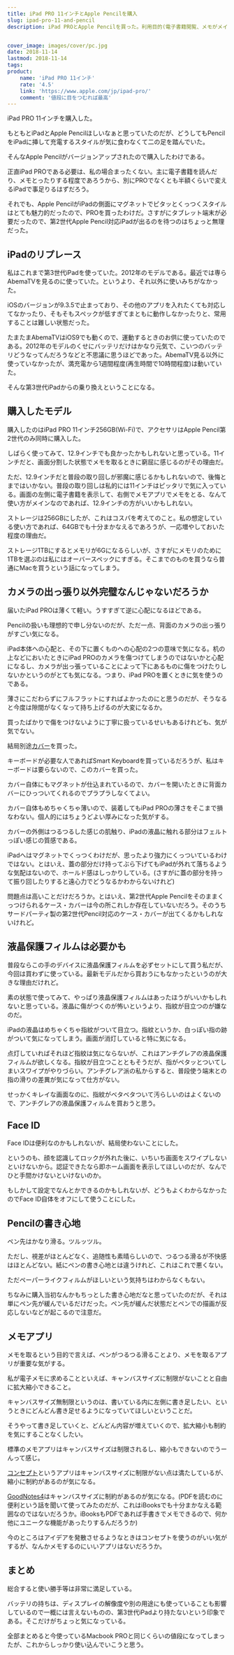 ```yaml
---
title: iPad PRO 11インチとApple Pencilを購入
slug: ipad-pro-11-and-pencil
description: iPad PROとApple Pencilを買った。利用目的(電子書籍閲覧、メモがメイン)を考えると過剰スペックではあるが、Pencilを側面に取り付けられるスタイルに惹かれて買った。電子書籍を閲覧するデバイスに困っていたのでこれで捗りそう。


cover_image: images/cover/pc.jpg
date: 2018-11-14
lastmod: 2018-11-14
tags: 
product:
    name: 'iPad PRO 11インチ'
    rate: '4.5'
    link: 'https://www.apple.com/jp/ipad-pro/'
    comment: '値段に目をつむれば最高'
---
```


iPad PRO 11インチを購入した。

もともとiPadとApple Pencilほしいなぁと思っていたのだが、どうしてもPencilをiPadに挿して充電するスタイルが気に食わなくて二の足を踏んでいた。

そんなApple Pencilがバージョンアップされたので購入したわけである。

正直iPad PROである必要は、私の場合まったくない。主に電子書籍を読んだり、メモとったりする程度であろうから、別にPROでなくとも半額くらいで変えるiPadで事足りるはずだろう。

それでも、Apple PencilがiPadの側面にマグネットでピタッとくっつくスタイルはとても魅力的だったので、PROを買ったわけだ。さすがにタブレット端末が必要だったので、第2世代Apple Pencil対応iPadが出るのを待つのはちょっと無理だった。


## iPadのリプレース


私はこれまで第3世代iPadを使っていた。2012年のモデルである。最近では専らAbemaTVを見るのに使っていた。というより、それ以外に使いみちがなかった。

iOSのバージョンが9.3.5で止まっており、その他のアプリを入れたくても対応してなかったり、そもそもスペックが低すぎてまともに動作しなかったりと、常用することは難しい状態だった。

たまたまAbemaTVはiOS9でも動くので、運動するときのお供に使っていたのである。2012年のモデルのくせにバッテリだけはかなり元気で、こいつのバッテリどうなってんだろうなどと不思議に思うほどであった。AbemaTV見る以外に使っていなかったが、満充電から1週間程度(再生時間で10時間程度)は動いていた。

そんな第3世代iPadからの乗り換えということになる。


## 購入したモデル


購入したのはiPad PRO 11インチ256GB(Wi-Fi)で、アクセサリはApple Pencil第2世代のみ同時に購入した。

しばらく使ってみて、12.9インチでも良かったかもしれないと思っている。11インチだと、画面分割した状態でメモを取るときに窮屈に感じるのがその理由だ。

ただ、12.9インチだと普段の取り回しが邪魔に感じるかもしれないので、後悔とまではいかない。普段の取り回しは私的には11インチはピッタリで気に入っている。画面の左側に電子書籍を表示して、右側でメモアプリでメモをとる、なんて使い方がメインなのであれば、12.9インチの方がいいかもしれない。

ストレージは256GBにしたが、これはコスパを考えてのこと。私の想定している使い方であれば、64GBでも十分まかなえるであろうが、一応増やしておいた程度の理由だ。

ストレージ1TBにするとメモリが6Gになるらしいが、さすがにメモリのために1TBを選ぶのは私にはオーバースペックにすぎる。そこまでのものを買うなら普通にMacを買うという話になってしまう。


## カメラの出っ張り以外完璧なんじゃないだろうか


届いたiPad PROは薄くて軽い。うすすぎて逆に心配になるほどである。

Pencilの扱いも理想的で申し分ないのだが、ただ一点、背面のカメラの出っ張りがすごい気になる。

iPad本体への心配と、その下に置くものへの心配の2つの意味で気になる。机の上などにおいたときにiPad PROのカメラを傷つけてしまうのではないかと心配になるし、カメラが出っ張っていることによって下にあるものに傷をつけたりしないかというのがとても気になる。つまり、iPad PROを置くときに気を使うのである。

薄さにこだわらずにフルフラットにすればよかったのにと思うのだが、そうなると今度は隙間がなくなって持ち上げるのが大変になるか。

買ったばかりで傷をつけないように丁寧に扱っているせいもあるけれども、気が気でない。

結局別途<a href="https://www.apple.com/jp/shop/product/MRX72/11%E3%82%A4%E3%83%B3%E3%83%81ipad-pro%E7%94%A8smart-folio-%E3%83%81%E3%83%A3%E3%82%B3%E3%83%BC%E3%83%AB%E3%82%B0%E3%83%AC%E3%82%A4?fnode=37">カバー</a>を買った。

キーボードが必要な人であればSmart Keyboardを買っているだろうが、私はキーボードは要らないので、このカバーを買った。

カバー自体にもマグネットが仕込まれているので、カバーを開いたときに背面カバーにひっついてくれるのでプラプラしなくてよい。

カバー自体もめちゃくちゃ薄いので、装着してもiPad PROの薄さをそこまで損なわない。個人的にはちょうどよい厚みになった気がする。

カバーの外側はつるつるした感じの肌触り、iPadの液晶に触れる部分はフェルトっぽい感じの質感である。

iPadへはマグネットでくっつくわけだが、思ったより強力にくっついているわけではない。とはいえ、蓋の部分だけ持ってぶら下げてもiPadが外れて落ちるような気配はないので、ホールド感はしっかりしている。(さすがに蓋の部分を持って振り回したりすると遠心力でどうなるかわからないけれど)

問題点は高いことだけだろうか。とはいえ、第2世代Apple Pencilをそのままくっつけられるケース・カバーは今の所これしか存在していないだろう。そのうちサードパーティ製の第2世代Pencil対応のケース・カバーが出てくるかもしれないけれど。


## 液晶保護フィルムは必要かも


普段ならこの手のデバイスに液晶保護フィルムを必ずセットにして買う私だが、今回は買わずに使っている。最新モデルだから買おうにもなかったというのが大きな理由だけれど。

素の状態で使ってみて、やっぱり液晶保護フィルムはあったほうがいいかもしれないと思っている。液晶に傷がつくのが怖いというより、指紋が目立つのが嫌なのだ。

iPadの液晶はめちゃくちゃ指紋がついて目立つ。指紋というか、白っぽい指の跡がついて気になってしまう。画面が消灯していると特に気になる。

点灯していればそれほど指紋は気にならないが、これはアンチグレアの液晶保護フィルムが欲しくなる。指紋が目立つことともそうだが、指がペタッとついてしまいスワイプがやりづらい。アンチグレア派の私からすると、普段使う端末との指の滑りの差異が気になって仕方がない。

せっかくキレイな画面なのに、指紋がベタベタついて汚らしいのはよくないので、アンチグレアの液晶保護フィルムを買おうと思う。


## Face ID


Face IDは便利なのかもしれないが、結局使わないことにした。

というのも、顔を認識してロックが外れた後に、いちいち画面をスワイプしないといけないから。認証できたなら即ホーム画面を表示してほしいのだが、なんでひと手間かけないといけないのか。

もしかして設定でなんとかできるのかもしれないが、どうもよくわからなかったのでFace ID自体をオフにして使うことにした。


## Pencilの書き心地


ペン先はかなり滑る。ツルッツル。

ただし、視差がほとんどなく、追随性も素晴らしいので、つるつる滑るが不快感はほとんどない。紙にペンの書き心地とは違うけれど、これはこれで悪くない。

ただペーパーライクフィルムがほしいという気持ちはわからなくもない。

ちなみに購入当初なんかもちっとした書き心地だなと思っていたのだが、それは単にペン先が緩んでいるだけだった。ペン先が緩んだ状態だとペンでの描画が反応しないなどが起こるので注意だ。


## メモアプリ


メモを取るという目的で言えば、ペンがつるつる滑ることより、メモを取るアプリが重要な気がする。

私が電子メモに求めることといえば、キャンバスサイズに制限がないことと自由に拡大縮小できること。

キャンバスサイズ無制限というのは、書いている内に左側に書き足したい、というときにどんどん書き足せるようになっていてほしいということだ。

そうやって書き足していくと、どんどん内容が増えていくので、拡大縮小も制約を気にすることなくしたい。

標準のメモアプリはキャンバスサイズは制限されるし、縮小もできないのでうーんって感じ。

<a href="https://itunes.apple.com/jp/app/%E3%82%B3%E3%83%B3%E3%82%BB%E3%83%97%E3%83%88/id560586497?mt=8">コンセプト</a>というアプリはキャンバスサイズに制限がない点は満たしているが、縮小に制約があるのが気になる。

<a href="https://itunes.apple.com/jp/app/goodnotes-4/id778658393?mt=8">GoodNotes4</a>はキャンバスサイズに制約があるのが気になる。(PDFを読むのに便利という話を聞いて使ってみたのだが、これはiBooksでも十分まかなえる範囲なのではないだろうか。iBooksもPDFであれば手書きでメモできるので、何か他にユニークな機能があったりするんだろうか)

今のところはアイデアを発散させるようなときはコンセプトを使うのがいい気がするが、なんかメモするのにいいアプリはないだろうか。


## まとめ


総合すると使い勝手等は非常に満足している。

バッテリの持ちは、ディスプレイの解像度や別の用途にも使っていることも影響しているので一概には言えないものの、第3世代iPadより持たないという印象である。そこだけがちょっと気になっている。

全部まとめると今使っているMacbook PROと同じくらいの値段になってしまったが、これからしっかり使い込んでいこうと思う。


  